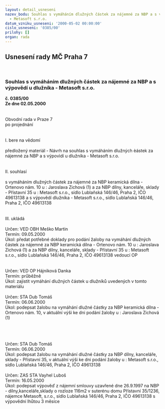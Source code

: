 ```yaml
---
layout: detail_usneseni
nazev_bodu: Souhlas s vymáháním dlužných částek za nájemné za NBP a s výpovědí u dlužníka
  - Metasoft s.r.o.
datum_vzniku_usneseni: '2000-05-02 00:00:00'
cislo_usneseni: '0385/00'
prilohy: []
organ: rada
---
```

<div id="ucUsn_pList" class="usn">
	<span><h2>Usnesení rady MČ Praha 7 </h2>
<br></span><div class="standBody">
<span><h3>Souhlas s vymáháním dlužných částek za nájemné za NBP a s výpovědí u dlužníka - Metasoft s.r.o.</h3></span><div class="center">
		<strong>č. 0385/00</strong><br>
	</div>
<div class="center">
		<strong>Ze dne 02.05.2000</strong><br><br>
	</div>
<br>Obvodní rada v Praze 7<br>po projednání<br><br><br>I.	bere na vědomí<br><br> předložený materiál - Návrh na souhlas s vymáháním dlužných èástek za nájemné za NBP a s výpovìdí u dlužníka - Metasoft s.r.o.<br><br><br>II.	souhlasí <br><br>s vymáháním dlužných částek za nájemné za NBP keramická dílna - Ortenovo nám. 10 u : Jaroslava Zichová (1) a za NBP dílny, kanceláře, sklady - Přístavní 35 u : Metasoft s.r.o., sídlo Lublaňská 146/46, Praha 2, IČO 49613138 a s výpovědí dlužníka - Metasoft s.r.o., sídlo Lublaňská 146/46, Praha 2, IČO 49613138 <br><br><br>III.	ukládá <br><br> Určen:	     	VED OBH Meško Martin<br>Termín: 09.05.2000<br>Úkol:	předat potřebné doklady pro podání žaloby na vymáhání dlužných částek za nájemné za NBP keramická dílna - Ortenovo nám. 10 u : Jaroslava Zichová (1) a za NBP dílny, kanceláře, sklady - Přístavní 35 u : Metasoft s.r.o., sídlo Lublaňská 146/46, Praha 2, IČO 49613138  vedoucí OP <br> <br><br> Určen:	     	VED OP Hájniková Danka<br>Termín: průběžně<br>Úkol:	zajistit vymáhání dlužných částek u dlužníků uvedených v tomto materiálu<br> <br> Určen:	     	STA Dub Tomáš<br>Termín: 06.06.2000<br>Úkol:	podepsat žalobu na vymáhání dlužné částky za NBP  keramická dílna - Ortenovo nám. 10, v aktuální výši ke dni podání žaloby u : Jaroslava Zichová (1)<br> <br><br><br><br> Určen:	     	STA Dub Tomáš<br>Termín: 06.06.2000<br>Úkol:	podepsat žalobu na vymáhání dlužné částky za NBP dílny, kanceláře, sklady - Přístavní 35, v aktuální výši ke dni podání žaloby u : Metasoft s.r.o., sídlo Lublaňská 146/46, Praha 2, IČO 49613138 <br> <br> Určen:	     	ZAS STA Vayhel Luboš<br>Termín: 16.05.2000<br>Úkol:	podepsat výpověď z nájemní smlouvy uzavřené dne 26.9.1997 na NBP - dílny,kanceláře,sklady o rozloze 116m2 v suterénu domu Přístavní 35/1236, nájemce Metasoft, s.r.o., sídlo Lublaňská 146/46, Praha 2, IČO 49613138 s výpovědní lhůtou 3 měsíce<br>  </div>
</div>